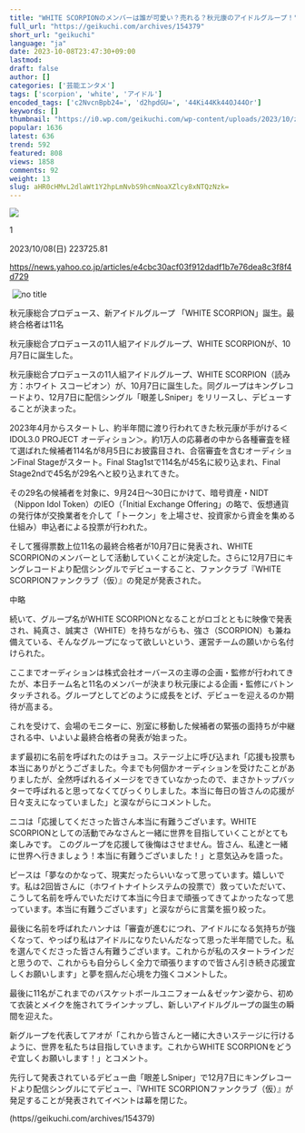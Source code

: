```yaml
---
title: "WHITE SCORPIONのメンバーは誰が可愛い？売れる？秋元康のアイドルグループ！"
full_url: "https://geikuchi.com/archives/154379"
short_url: "geikuchi"
language: "ja"
date: 2023-10-08T23:47:30+09:00
lastmod: 
draft: false
author: []
categories: ['芸能エンタメ']
tags: ['scorpion', 'white', 'アイドル']
encoded_tags: ['c2NvcnBpb24=', 'd2hpdGU=', '44Ki44Kk44OJ44Or']
keywords: []
thumbnail: "https://i0.wp.com/geikuchi.com/wp-content/uploads/2023/10/zaZ16dZ.jpg?fit=1080%2C793&ssl=1"
popular: 1636
latest: 636
trend: 592
featured: 808
views: 1858
comments: 92
weight: 13
slug: aHR0cHMvL2dlaWt1Y2hpLmNvbS9hcmNoaXZlcy8xNTQzNzk=
---
```


![](https://i0.wp.com/geikuchi.com/wp-content/uploads/2023/10/zaZ16dZ.jpg?fit=1080%2C793&ssl=1)

<div><p class='t_h'><p>1 <p> 2023/10/08(日) 223725.81 </p></p></p><p> <a rel='noopener' target='_blank' href='https//news.yahoo.co.jp/articles/e4cbc30acf03f912dadf1b7e76dea8c3f8f4d729'>https//news.yahoo.co.jp/articles/e4cbc30acf03f912dadf1b7e76dea8c3f8f4d729</a> </p> <p><img class='image pict' src='https//i0.wp.com/geikuchi.com/wp-content/uploads/2023/10/zaZ16dZ.jpg?w=1256&ssl=1' alt='no title' border='0' hspace='5'></p> <p>秋元康総合プロデュース、新アイドルグループ 「WHITE SCORPION」誕生。最終合格者は11名</p> <p>秋元康総合プロデュースの11人組アイドルグループ、WHITE SCORPIONが、10月7日に誕生した。</p> <p>秋元康総合プロデュースの11人組アイドルグループ、WHITE SCORPION（読み方：ホワイト スコーピオン）が、10月7日に誕生した。同グループはキングレコードより、12月7日に配信シングル「眼差しSniper」をリリースし、デビューすることが決まった。</p> <p>2023年4月からスタートし、約半年間に渡り行われてきた秋元康が手がける＜IDOL3.0 PROJECT オーディション＞。約1万人の応募者の中から各種審査を経て選ばれた候補者114名が8月5日にお披露目され、合宿審査を含むオーディションFinal Stageがスタート。Final Stag1stで114名が45名に絞り込まれ、Final Stage2ndで45名が29名へと絞り込まれてきた。</p> <p>その29名の候補者を対象に、9月24日～30日にかけて、暗号資産・NIDT（Nippon Idol Token）のIEO（「Initial Exchange Offering」の略で、仮想通貨の発行体が交換業者を介して「トークン」を上場させ、投資家から資金を集める仕組み）申込者による投票が行われた。</p> <p>そして獲得票数上位11名の最終合格者が10月7日に発表され、WHITE SCORPIONのメンバーとして活動していくことが決定した。さらに12月7日にキングレコードより配信シングルでデビューすること、ファンクラブ『WHITE SCORPIONファンクラブ（仮）』の発足が発表された。</p> <p>中略</p> <p>続いて、グループ名がWHITE SCORPIONとなることがロゴとともに映像で発表され、純真さ、誠実さ（WHITE）を持ちながらも、強さ（SCORPION）も兼ね備えている、そんなグループになって欲しいという、運営チームの願いから名付けられた。</p> <p>ここまでオーディションは株式会社オーバースの主導の企画・監修が行われてきたが、本日チーム名と11名のメンバーが決まり秋元康による企画・監修にバトンタッチされる。グループとしてどのように成長をとげ、デビューを迎えるのか期待が高まる。</p> <p>これを受けて、会場のモニターに、別室に移動した候補者の緊張の面持ちが中継される中、いよいよ最終合格者の発表が始まった。</p> <p>まず最初に名前を呼ばれたのはチョコ。ステージ上に呼び込まれ「応援も投票も本当にありがとうござました。今までも何個かオーディションを受けたことがありましたが、全然呼ばれるイメージをできていなかったので、まさかトップバッターで呼ばれると思ってなくてびっくりしました。本当に毎日の皆さんの応援が日々支えになっていました」と涙ながらにコメントした。</p> <p>ニコは「応援してくださった皆さん本当に有難うございます。WHITE SCORPIONとしての活動でみなさんと一緒に世界を目指していくことがとても楽しみです。 このグループを応援して後悔はさせません。皆さん、私達と一緒に世界へ行きましょう！本当に有難うございました！」と意気込みを語った。</p> <p>ピースは「夢なのかなって、現実だったらいいなって思っています。嬉しいです。私は2回皆さんに（ホワイトナイトシステムの投票で）救っていただいて、こうして名前を呼んでいただけて本当に今日まで頑張ってきてよかったなって思っています。本当に有難うございます」と涙ながらに言葉を振り絞った。</p> <p>最後に名前を呼ばれたハンナは「審査が進むにつれ、アイドルになる気持ちが強くなって、やっぱり私はアイドルになりたいんだなって思った半年間でした。私を選んでくださった皆さん有難うございます。これからが私のスタートラインだと思うので、これからも自分らしく全力で頑張りますので皆さん引き続き応援宜しくお願いします」と夢を掴んだ心境を力強くコメントした。</p> <p>最後に11名がこれまでのバスケットボールユニフォーム＆ゼッケン姿から、初めて衣装とメイクを施されてラインナップし、新しいアイドルグループの誕生の瞬間を迎えた。</p> <p>新グループを代表してアオが「これから皆さんと一緒に大きいステージに行けるように、世界を私たちは目指していきます。これからWHITE SCORPIONをどうぞ宜しくお願いします！」とコメント。</p> <p>先行して発表されているデビュー曲「眼差しSniper」で12月7日にキングレコードより配信シングルにてデビュー、『WHITE SCORPIONファンクラブ（仮）』が発足することが発表されてイベントは幕を閉じた。</p> <p> </p> </div>

(https//geikuchi.com/archives/154379)
